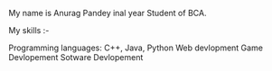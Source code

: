 My name is Anurag Pandey inal year Student of BCA.

My skills :-

Programming languages: C++, Java, Python
Web devlopment
Game Devlopement
Sotware Devlopement
